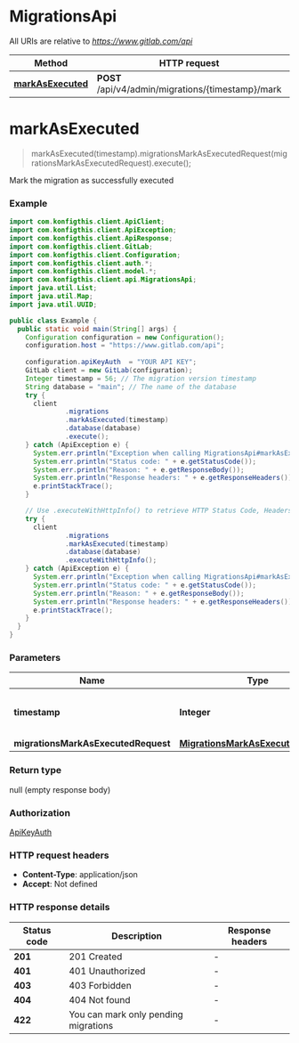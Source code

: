 # MigrationsApi

All URIs are relative to *https://www.gitlab.com/api*

| Method | HTTP request | Description |
|------------- | ------------- | -------------|
| [**markAsExecuted**](MigrationsApi.md#markAsExecuted) | **POST** /api/v4/admin/migrations/{timestamp}/mark |  |


<a name="markAsExecuted"></a>
# **markAsExecuted**
> markAsExecuted(timestamp).migrationsMarkAsExecutedRequest(migrationsMarkAsExecutedRequest).execute();



Mark the migration as successfully executed

### Example
```java
import com.konfigthis.client.ApiClient;
import com.konfigthis.client.ApiException;
import com.konfigthis.client.ApiResponse;
import com.konfigthis.client.GitLab;
import com.konfigthis.client.Configuration;
import com.konfigthis.client.auth.*;
import com.konfigthis.client.model.*;
import com.konfigthis.client.api.MigrationsApi;
import java.util.List;
import java.util.Map;
import java.util.UUID;

public class Example {
  public static void main(String[] args) {
    Configuration configuration = new Configuration();
    configuration.host = "https://www.gitlab.com/api";
    
    configuration.apiKeyAuth  = "YOUR API KEY";
    GitLab client = new GitLab(configuration);
    Integer timestamp = 56; // The migration version timestamp
    String database = "main"; // The name of the database
    try {
      client
              .migrations
              .markAsExecuted(timestamp)
              .database(database)
              .execute();
    } catch (ApiException e) {
      System.err.println("Exception when calling MigrationsApi#markAsExecuted");
      System.err.println("Status code: " + e.getStatusCode());
      System.err.println("Reason: " + e.getResponseBody());
      System.err.println("Response headers: " + e.getResponseHeaders());
      e.printStackTrace();
    }

    // Use .executeWithHttpInfo() to retrieve HTTP Status Code, Headers and Request
    try {
      client
              .migrations
              .markAsExecuted(timestamp)
              .database(database)
              .executeWithHttpInfo();
    } catch (ApiException e) {
      System.err.println("Exception when calling MigrationsApi#markAsExecuted");
      System.err.println("Status code: " + e.getStatusCode());
      System.err.println("Reason: " + e.getResponseBody());
      System.err.println("Response headers: " + e.getResponseHeaders());
      e.printStackTrace();
    }
  }
}

```

### Parameters

| Name | Type | Description  | Notes |
|------------- | ------------- | ------------- | -------------|
| **timestamp** | **Integer**| The migration version timestamp | |
| **migrationsMarkAsExecutedRequest** | [**MigrationsMarkAsExecutedRequest**](MigrationsMarkAsExecutedRequest.md)|  | [optional] |

### Return type

null (empty response body)

### Authorization

[ApiKeyAuth](../README.md#ApiKeyAuth)

### HTTP request headers

 - **Content-Type**: application/json
 - **Accept**: Not defined

### HTTP response details
| Status code | Description | Response headers |
|-------------|-------------|------------------|
| **201** | 201 Created |  -  |
| **401** | 401 Unauthorized |  -  |
| **403** | 403 Forbidden |  -  |
| **404** | 404 Not found |  -  |
| **422** | You can mark only pending migrations |  -  |

